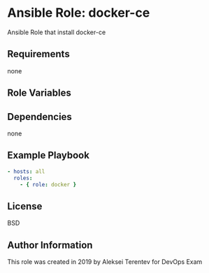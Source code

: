 Ansible Role: docker-ce 
=======================

Ansible Role that install docker-ce

Requirements
------------

none

Role Variables
--------------


Dependencies
------------

none

Example Playbook
----------------

```yaml
- hosts: all 
  roles:
    - { role: docker }
```

License
-------

BSD

Author Information
------------------
This role was created in 2019 by Aleksei Terentev for DevOps Exam
